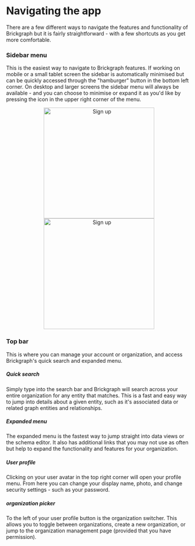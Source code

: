 # Navigating the app

There are a few different ways to navigate the features and functionality of Brickgraph but it is fairly straightforward - with a few shortcuts as you get more comfortable.

### Sidebar menu

This is the easiest way to navigate to Brickgraph features. If working on mobile or a small tablet screen the sidebar is automatically minimised but can be quickly accessed through the "hamburger" button in the bottom left corner. On desktop and larger screens the sidebar menu will always be available - and you can choose to minimise or expand it as you'd like by pressing the icon in the upper right corner of the menu.

<p align="center">
 <img src="/img/sign-up.png" alt="Sign up" width="300">
 <img src="/img/sign-up.png" alt="Sign up" width="300">
</p>

### Top bar

This is where you can manage your account or organization, and access Brickgraph's quick search and expanded menu.

##### Quick search

Simply type into the search bar and Brickgraph will search across your entire organization for any entity that matches. This is a fast and easy way to jump into details about a given entity, such as it's associated data or related graph entities and relationships.

##### Expanded menu

The expanded menu is the fastest way to jump straight into data views or the schema editor. It also has additional links that you may not use as often but help to expand the functionality and features for your organization.

##### User profile

Clicking on your user avatar in the top right corner will open your profile menu. From here you can change your display name, photo, and change security settings - such as your password.

##### organization picker

To the left of your user profile button is the organization switcher. This allows you to toggle between organizations, create a new organization, or jump to the organization management page (provided that you have permission).
